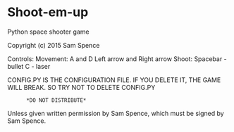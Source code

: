 # Shoot-em-up
Python space shooter game


Copyright (c) 2015 Sam Spence

Controls:
 Movement:
  A and D
  Left arrow and Right arrow
 Shoot:
  Spacebar - bullet
  C - laser

CONFIG.PY IS THE CONFIGURATION FILE.
IF YOU DELETE IT, THE GAME WILL BREAK.
SO TRY NOT TO DELETE CONFIG.PY

          *DO NOT DISTRIBUTE*
Unless given written permission by Sam Spence,
     which must be signed by Sam Spence.
